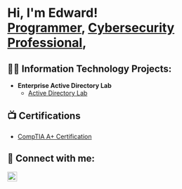 <h1>Hi, I'm Edward! <br/><a href="https://github.com/joshmadakor1">Programmer</a>, <a href="https://www.linkedin.com/in/joshmadakor/">Cybersecurity Professional</a>,

<h2>👨‍💻 Information Technology Projects:</h2>

- <b>Enterprise Active Directory Lab</b>
  - [Active Directory Lab](https://github.com/EdwardHiggins01/LABURL)


<h2>📺 Certifications</h2>

- [CompTIA A+ Certification](https://www.credly.com/badges/0c274521-c705-4fbb-927f-f84eab035d27)


<h2> 🤳 Connect with me:</h2>


[<img align="left" alt="EdwardHiggins | LinkedIn" width="22px" src="https://cdn.jsdelivr.net/npm/simple-icons@v3/icons/linkedin.svg" />][linkedin]



[linkedin]:https://www.linkedin.com/in/edwardhiggins01/

<!--
**joshmadakor1/joshmadakor1** is a ✨ _special_ ✨ repository because its `README.md` (this file) appears on your GitHub profile.

Here are some ideas to get you started:

- 🔭 I’m currently working on ...
- 🌱 I’m currently learning ...
- 👯 I’m looking to collaborate on ...
- 🤔 I’m looking for help with ...
- 💬 Ask me about ...
- 📫 How to reach me: ...
- 😄 Pronouns: ...
- ⚡ Fun fact: ...
-->
